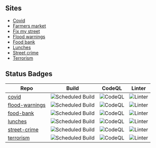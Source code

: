 
## Sites

- [Covid](/covid)
- [Farmers market](/farmers-market)
- [Fix my street](/fix-my-street)
- [Flood warnings](/flood-warnings)
- [Food bank](/food-bank)
- [Lunches](/lunches)
- [Street crime](/street-crime)
- [Terrorism](/terrorism)

## Status Badges

| Repo | Build | CodeQL | Linter |
| --- | --- | --- | --- |
| [covid](https://github.com/cheltenham-open-data/covid/) | ![Scheduled Build](https://github.com/cheltenham-open-data/covid/workflows/Scheduled%20Build/badge.svg) | ![CodeQL](https://github.com/cheltenham-open-data/covid/workflows/CodeQL/badge.svg) | ![Linter](https://github.com/cheltenham-open-data/covid/workflows/Linter/badge.svg) |
| [flood-warnings](https://github.com/cheltenham-open-data/flood-warnings/) | ![Scheduled Build](https://github.com/Cheltenham-Open-Data/flood-warnings/workflows/Scheduled%20Build/badge.svg) | ![CodeQL](https://github.com/cheltenham-open-data/flood-warnings/workflows/CodeQL/badge.svg) | ![Linter](https://github.com/cheltenham-open-data/flood-warnings/workflows/Linter/badge.svg) |
| [food-bank](https://github.com/cheltenham-open-data/food-bank/) | ![Scheduled Build](https://github.com/cheltenham-open-data/food-bank/workflows/Scheduled%20Build/badge.svg) | ![CodeQL](https://github.com/cheltenham-open-data/food-bank/workflows/CodeQL/badge.svg) | ![Linter](https://github.com/cheltenham-open-data/food-bank/workflows/Linter/badge.svg) |
| [lunches](https://github.com/cheltenham-open-data/lunches) | ![Scheduled Build](https://github.com/Cheltenham-Open-Data/lunches/workflows/Scheduled%20Build/badge.svg) | ![CodeQL](https://github.com/cheltenham-open-data/lunches/workflows/CodeQL/badge.svg)  |![Linter](https://github.com/cheltenham-open-data/lunches/workflows/Linter/badge.svg)|
| [street-crime](https://github.com/cheltenham-open-data/street-crime) | ![Scheduled Build](https://github.com/Cheltenham-Open-Data/street-crime/workflows/Scheduled%20Build/badge.svg) | ![CodeQL](https://github.com/cheltenham-open-data/street-crime/workflows/CodeQL/badge.svg) |![Linter](https://github.com/cheltenham-open-data/street-crime/workflows/Linter/badge.svg)|
| [terrorism](https://github.com/cheltenham-open-data/terrorism) | ![Scheduled Build](https://github.com/Cheltenham-Open-Data/terrorism/workflows/Scheduled%20Build/badge.svg) | ![CodeQL](https://github.com/cheltenham-open-data/terrorism/workflows/CodeQL/badge.svg) |![Linter](https://github.com/cheltenham-open-data/terrorism/workflows/Linter/badge.svg)|


